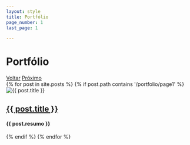 ```yaml
---
layout: style
title: Portfólio
page_number: 1
last_page: 1

---
```


<div class="cabeca-post">
  <h1 class="name-page">Portfólio</h1>
  <div class="pagination">
            <a href="#" class="page-link voltar" onclick="goToPreviousPage()"><i class="fa-solid fa-angles-left"></i> Voltar</a>
            <a href="#" class="page-link ir" id="pagination-link" data-page-number="{{ page.page_number }}" data-last-page="{{ page.last_page }}" onclick="goToNextPage()">Próximo <i class="fa-solid fa-angles-right"></i></a>
  </div>
</div>
<div class="grid">
  {% for post in site.posts %}
    {% if post.path contains '/portfolio/page1' %}
      <div class="card-post">
        <img src="{{ post.image }}" alt="{{ post.title }}">
        <div class="text-post">
          <a class="title-post" href="{{ post.url }}"><h2>{{ post.title }}</h2></a>
          <h4>{{ post.resumo }}</h4>
        </div>
      </div>
    {% endif %}
  {% endfor %}
  
</div>

